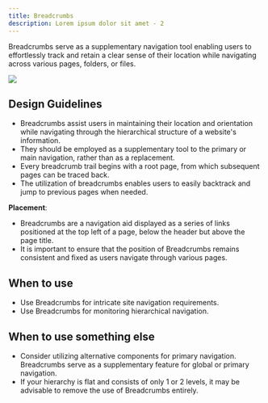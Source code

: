 ```yaml
---
title: Breadcrumbs
description: Lorem ipsum dolor sit amet - 2
---
```

Breadcrumbs serve as a supplementary navigation tool enabling users to effortlessly track and retain a clear sense of their location while navigating across various pages, folders, or files.



![](/breadcrumbs.svg)

## Design Guidelines

* Breadcrumbs assist users in maintaining their location and orientation while navigating through the hierarchical structure of a website's information. 
* They should be employed as a supplementary tool to the primary or main navigation, rather than as a replacement. 
* Every breadcrumb trail begins with a root page, from which subsequent pages can be traced back. 
* The utilization of breadcrumbs enables users to easily backtrack and jump to previous pages when needed.

**Placement**:

* Breadcrumbs are a navigation aid displayed as a series of links positioned at the top left of a page, below the header but above the page title.
* It is important to ensure that the position of Breadcrumbs remains consistent and fixed as users navigate through various pages.

## When to use

* Use Breadcrumbs for intricate site navigation requirements.
* Use Breadcrumbs for monitoring hierarchical navigation.

## When to use something else

* Consider utilizing alternative components for primary navigation. Breadcrumbs serve as a supplementary feature for global or primary navigation.
* If your hierarchy is flat and consists of only 1 or 2 levels, it may be advisable to remove the use of Breadcrumbs entirely.